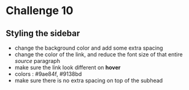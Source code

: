 # Challenge 10

## Styling the sidebar

- change the background color and add some extra spacing
- change the color of the link, and reduce the font size of that entire _source_ paragraph
- make sure the link look different on **hover**
- colors : #9ae84f, #9138bd
- make sure there is no extra spacing on top of the subhead
